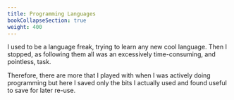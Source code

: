 ```yaml
---
title: Programming Languages
bookCollapseSection: true
weight: 400
---
```


I used to be a language freak, trying to learn any new cool language. Then I 
stopped, as following them all was an excessively time-consuming, and 
pointless, task.

Therefore, there are more that I played with when I was actively doing 
programming but here I saved only the bits I actually used and found useful to 
save for later re-use.

